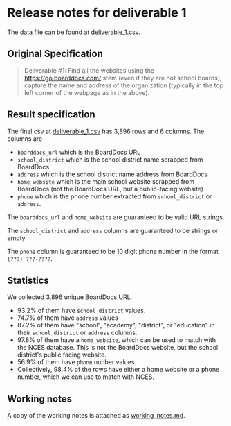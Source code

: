 # Release notes for deliverable 1

The data file can be found at [deliverable_1.csv](deliverable_1.csv).

## Original Specification

> Deliverable #1: Find all the websites using the https://go.boarddocs.com/ stem (even if they are
not school boards), capture the name and address of the organization (typically in the top left
corner of the webpage as in the above).

## Result specification

The final csv at [deliverable_1.csv](deliverable_1.csv) has 3,896 rows and 6 columns. The columns are
- `boarddocs_url` which is the BoardDocs URL
- `school_district` which is the school district name scrapped from BoardDocs
- `address` which is the school district name address from BoardDocs
- `home_website` which is the main school website scrapped from BoardDocs (not the BoardDocs URL, but a public-facing website)
- `phone` which is the phone number extracted from `school_district` or `address`.

The `boarddocs_url` and `home_website` are guaranteed to be valid URL strings.

The `school_district` and `address` columns are guaranteed to be strings or empty.

The `phone` column is guaranteed to be 10 digit phone number in the format `(???) ???-????`.

## Statistics

We collected 3,896 unique BoardDocs URL.
- 93.2% of them have `school_district` values.
- 74.7% of them have `address` values
- 87.2% of them have "school", "academy", "district", or "education" in their `school_district` or `address` columns.
- 97.8% of them have a `home_website`, which can be used to match with the NCES database. This is not the BoardDocs website, but the school district's public facing website.
- 56.9% of them have `phone` nunber values.
- Collectively, 98.4% of the rows have either a home website or a phone number, which we can use to match with NCES.

## Working notes

A copy of the working notes is attached as [working_notes.md](working_notes.md).